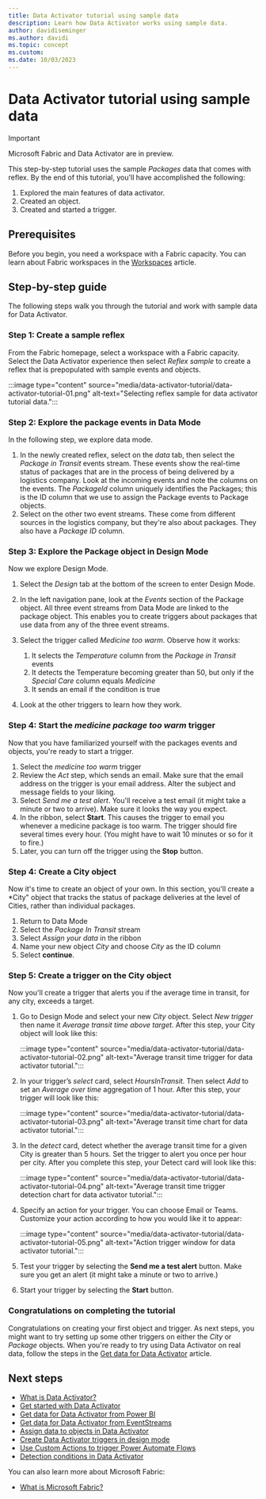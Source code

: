 ```yaml
---
title: Data Activator tutorial using sample data
description: Learn how Data Activator works using sample data.
author: davidiseminger
ms.author: davidi
ms.topic: concept
ms.custom: 
ms.date: 10/03/2023
---
```


# Data Activator tutorial using sample data

> [!IMPORTANT]
> Microsoft Fabric and Data Activator are in preview.

This step-by-step tutorial uses the sample *Packages* data that comes with reflex. By the end of this tutorial, you'll have accomplished the following:

1. Explored the main features of data activator.
2. Created an object.
3. Created and started a trigger.

## Prerequisites

Before you begin, you need a workspace with a Fabric capacity. You can learn about Fabric workspaces in the [Workspaces](../get-started/workspaces.md) article.  

## Step-by-step guide

The following steps walk you through the tutorial and work with sample data for Data Activator.

### Step 1: Create a sample reflex

From the Fabric homepage, select a workspace with a Fabric capacity. Select the Data Activator experience then select *Reflex sample* to create a reflex that is prepopulated with sample events and objects.

:::image type="content" source="media/data-activator-tutorial/data-activator-tutorial-01.png" alt-text="Selecting reflex sample for data activator tutorial data.":::


### Step 2: Explore the package events in Data Mode

In the following step, we explore data mode. 

1. In the newly created reflex, select on the *data* tab, then select the *Package in Transit* events stream. These events show the real-time status of packages that are in the process of being delivered by a logistics company. Look at the incoming events and note the columns on the events. The *PackageId* column uniquely identifies the Packages; this is the ID column that we use to assign the Package events to Package objects.
2. Select on the other two event streams. These come from different sources in the logistics company, but they're also about packages. They also have a *Package ID* column.

### Step 3: Explore the Package object in Design Mode

Now we explore Design Mode. 

1. Select the *Design* tab at the bottom of the screen to enter Design Mode.

2. In the left navigation pane, look at the *Events* section of the Package object. All three event streams from Data Mode are linked to the package object. This enables you to create triggers about packages that use data from any of the three event streams.

3. Select the trigger called *Medicine too warm*. Observe how it works:
    
    1. It selects the *Temperature* column from the *Package in Transit* events
    2. It detects the Temperature becoming greater than 50, but only if the *Special Care* column equals *Medicine*
    3. It sends an email if the condition is true

4. Look at the other triggers to learn how they work.

### Step 4: Start the *medicine package too warm* trigger

Now that you have familiarized yourself with the packages events and objects, you're ready to start a trigger.

1. Select the *medicine too warm* trigger
2. Review the *Act* step, which sends an email. Make sure that the email address on the trigger is your email address. Alter the subject and message fields to your liking.
3. Select *Send me a test alert*. You'll receive a test email (it might take a minute or two to arrive). Make sure it looks the way you expect.
4. In the ribbon, select **Start**. This causes the trigger to email you whenever a medicine package is too warm. The trigger should fire several times every hour. (You might have to wait 10 minutes or so for it to fire.)
5. Later, you can turn off the trigger using the **Stop** button.

### Step 4: Create a City object

Now it's time to create an object of your own. In this section, you'll create a *City" object that tracks the status of package deliveries at the level of Cities, rather than individual packages.

1. Return to Data Mode
2. Select the *Package In Transit* stream
3. Select *Assign your data* in the ribbon
4. Name your new object *City* and choose *City* as the ID column
5. Select **continue**.

### Step 5: Create a trigger on the City object

Now you'll create a trigger that alerts you if the average time in transit, for any city, exceeds a target.

1. Go to Design Mode and select your new *City* object. Select *New trigger* then name it *Average transit time above target*. After this step, your City object will look like this:

    :::image type="content" source="media/data-activator-tutorial/data-activator-tutorial-02.png" alt-text="Average transit time trigger for data activator tutorial.":::

2. In your trigger’s *select* card, select *HoursInTransit.* Then select *Add* to set an *Average over time* aggregation of 1 hour. After this step, your trigger will look like this:

    :::image type="content" source="media/data-activator-tutorial/data-activator-tutorial-03.png" alt-text="Average transit time chart for data activator tutorial.":::

3. In the *detect* card, detect whether the average transit time for a given City is greater than 5 hours. Set the trigger to alert you once per hour per city. After you complete this step, your Detect card will look like this:

    :::image type="content" source="media/data-activator-tutorial/data-activator-tutorial-04.png" alt-text="Average transit time trigger detection chart for data activator tutorial.":::

4. Specify an action for your trigger. You can choose Email or Teams. Customize your action according to how you would like it to appear:

    :::image type="content" source="media/data-activator-tutorial/data-activator-tutorial-05.png" alt-text="Action trigger window for data activator tutorial.":::

5. Test your trigger by selecting the **Send me a test alert** button. Make sure you get an alert (it might take a minute or two to arrive.)

6. Start your trigger by selecting the **Start** button.

### Congratulations on completing the tutorial

Congratulations on creating your first object and trigger. As next steps, you might want to try setting up some other triggers on either the *City* or *Package* objects. When you're ready to try using Data Activator on real data, follow the steps in the [Get data for Data Activator](data-activator-get-data.md) article.

## Next steps

* [What is Data Activator?](data-activator-introduction.md)
* [Get started with Data Activator](data-activator-get-started.md)
* [Get data for Data Activator from Power BI](data-activator-get-data-power-bi.md)
* [Get data for Data Activator from EventStreams](data-activator-get-data-eventstreams.md)
* [Assign data to objects in Data Activator](data-activator-assign-data-objects.md)
* [Create Data Activator triggers in design mode](data-activator-create-triggers-design-mode.md)
* [Use Custom Actions to trigger Power Automate Flows](data-activator-trigger-power-automate-flows.md)
* [Detection conditions in Data Activator](data-activator-detection-conditions.md)

You can also learn more about Microsoft Fabric:

* [What is Microsoft Fabric?](../get-started/microsoft-fabric-overview.md)
